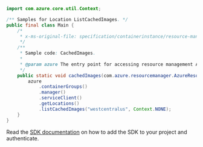 ```java
import com.azure.core.util.Context;

/** Samples for Location ListCachedImages. */
public final class Main {
    /*
     * x-ms-original-file: specification/containerinstance/resource-manager/Microsoft.ContainerInstance/stable/2021-10-01/examples/CachedImagesList.json
     */
    /**
     * Sample code: CachedImages.
     *
     * @param azure The entry point for accessing resource management APIs in Azure.
     */
    public static void cachedImages(com.azure.resourcemanager.AzureResourceManager azure) {
        azure
            .containerGroups()
            .manager()
            .serviceClient()
            .getLocations()
            .listCachedImages("westcentralus", Context.NONE);
    }
}
```

Read the [SDK documentation](https://github.com/Azure/azure-sdk-for-java/blob/azure-resourcemanager_2.15.0/sdk/resourcemanager/azure-resourcemanager/README.md) on how to add the SDK to your project and authenticate.

